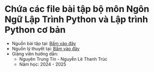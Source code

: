 # Chứa các file bài tập bộ môn Ngôn Ngữ Lập Trình Python và Lập trình Python cơ bản
* Nguồn bài tập tại: [Bấm vào đây](https://drive.google.com/file/d/15t6TcYSKoBIGiTQdd3oo3XHuW3690rNe/view?usp=drive_link)
* Nguồn lý thuyết tại: [Bấm vào đây](https://drive.google.com/drive/folders/12k58QkyE_prSYCJAPo91DlLZWoWLyUH7?usp=drive_link)
* Giảng viên hướng dẫn:
  *  Nguyên Trung Tín - Nguyễn Lê Thanh Trúc
  *  Năm học: 2024 - 2025   

